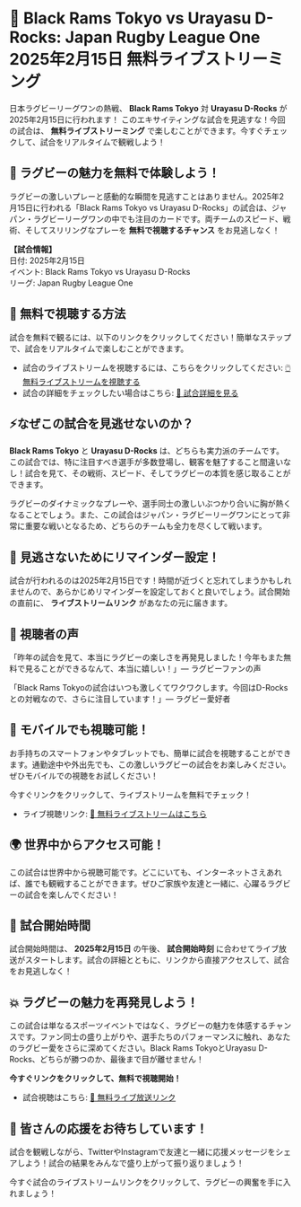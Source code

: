 # 🏉 Black Rams Tokyo vs Urayasu D-Rocks: Japan Rugby League One 2025年2月15日 無料ライブストリーミング

日本ラグビーリーグワンの熱戦、 **Black Rams Tokyo** 対 **Urayasu D-Rocks** が2025年2月15日に行われます！ このエキサイティングな試合を見逃すな！今回の試合は、 **無料ライブストリーミング** で楽しむことができます。今すぐチェックして、試合をリアルタイムで観戦しよう！

## 🌟 ラグビーの魅力を無料で体験しよう！

ラグビーの激しいプレーと感動的な瞬間を見逃すことはありません。2025年2月15日に行われる「Black Rams Tokyo vs Urayasu D-Rocks」の試合は、ジャパン・ラグビーリーグワンの中でも注目のカードです。両チームのスピード、戦術、そしてスリリングなプレーを **無料で視聴するチャンス** をお見逃しなく！

**【試合情報】**  
日付: 2025年2月15日  
イベント: Black Rams Tokyo vs Urayasu D-Rocks  
リーグ: Japan Rugby League One

## 🔗 無料で視聴する方法

試合を無料で観るには、以下のリンクをクリックしてください！簡単なステップで、試合をリアルタイムで楽しむことができます。

- 試合のライブストリームを視聴するには、こちらをクリックしてください: [🖱️ 無料ライブストリームを視聴する](https://tinyurl.com/livestreamfreeo?st=Black+Rams+Tokyo+vs+Urayasu+D-Rocks&si=ghc)
- 試合の詳細をチェックしたい場合はこちら: [📅 試合詳細を見る](https://tinyurl.com/livestreamfreeo?st=Black+Rams+Tokyo+vs+Urayasu+D-Rocks&si=ghc)

## ⚡なぜこの試合を見逃せないのか？

**Black Rams Tokyo** と **Urayasu D-Rocks** は、どちらも実力派のチームです。この試合では、特に注目すべき選手が多数登場し、観客を魅了すること間違いなし！試合を見て、その戦術、スピード、そしてラグビーの本質を感じ取ることができます。

ラグビーのダイナミックなプレーや、選手同士の激しいぶつかり合いに胸が熱くなることでしょう。また、この試合はジャパン・ラグビーリーグワンにとって非常に重要な戦いとなるため、どちらのチームも全力を尽くして戦います。

## 🎯 見逃さないためにリマインダー設定！

試合が行われるのは2025年2月15日です！時間が近づくと忘れてしまうかもしれませんので、あらかじめリマインダーを設定しておくと良いでしょう。試合開始の直前に、 **ライブストリームリンク** があなたの元に届きます。

## 📣 視聴者の声

「昨年の試合を見て、本当にラグビーの楽しさを再発見しました！今年もまた無料で見ることができるなんて、本当に嬉しい！」— ラグビーファンの声

「Black Rams Tokyoの試合はいつも激しくてワクワクします。今回はD-Rocksとの対戦なので、さらに注目しています！」— ラグビー愛好者

## 📲 モバイルでも視聴可能！

お手持ちのスマートフォンやタブレットでも、簡単に試合を視聴することができます。通勤途中や外出先でも、この激しいラグビーの試合をお楽しみください。ぜひモバイルでの視聴をお試しください！

今すぐリンクをクリックして、ライブストリームを無料でチェック！

- ライブ視聴リンク: [👀 無料ライブストリームはこちら](https://tinyurl.com/livestreamfreeo?st=Black+Rams+Tokyo+vs+Urayasu+D-Rocks&si=ghc)

## 🌍 世界中からアクセス可能！

この試合は世界中から視聴可能です。どこにいても、インターネットさえあれば、誰でも観戦することができます。ぜひご家族や友達と一緒に、心躍るラグビーの試合を楽しんでください！

## 📅 試合開始時間

試合開始時間は、 **2025年2月15日** の午後、 **試合開始時刻** に合わせてライブ放送がスタートします。試合の詳細とともに、リンクから直接アクセスして、試合をお見逃しなく！

## 💥 ラグビーの魅力を再発見しよう！

この試合は単なるスポーツイベントではなく、ラグビーの魅力を体感するチャンスです。ファン同士の盛り上がりや、選手たちのパフォーマンスに触れ、あなたのラグビー愛をさらに深めてください。Black Rams TokyoとUrayasu D-Rocks、どちらが勝つのか、最後まで目が離せません！

**今すぐリンクをクリックして、無料で視聴開始！**

- 試合視聴はこちら: [🎥 無料ライブ放送リンク](https://tinyurl.com/livestreamfreeo?st=Black+Rams+Tokyo+vs+Urayasu+D-Rocks&si=ghc)

## 🎉 皆さんの応援をお待ちしています！

試合を観戦しながら、TwitterやInstagramで友達と一緒に応援メッセージをシェアしよう！試合の結果をみんなで盛り上がって振り返りましょう！

今すぐ試合のライブストリームリンクをクリックして、ラグビーの興奮を手に入れましょう！
